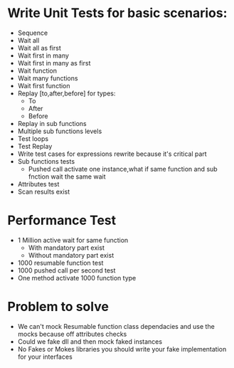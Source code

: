 ﻿
# Write Unit Tests for basic scenarios:
* Sequence
* Wait all
* Wait all as first 
* Wait first in many
* Wait first in many as first
* Wait function
* Wait many functions
* Wait first function
* Replay [to,after,before] for types:
	* To
	* After
	* Before
* Replay in sub functions
* Multiple sub functions levels
* Test loops
* Test Replay
* Write test cases for expressions rewrite because it's critical part
* Sub functions tests
	* Pushed call activate one instance,what if same function and sub fnction wait the same wait
* Attributes test
* Scan results exist
# Performance Test
* 1 Million active wait for same function
	* With mandatory part exist
	* Without mandatory part exist
* 1000 resumable function test
* 1000 pushed call per second test
* One method activate 1000 function type

# Problem to solve 
* We can't mock Resumable function class dependacies and use the mocks because off attributes checks
* Could we fake dll and then mock faked instances
* No Fakes or Mokes libraries you should write your fake implementation for your interfaces